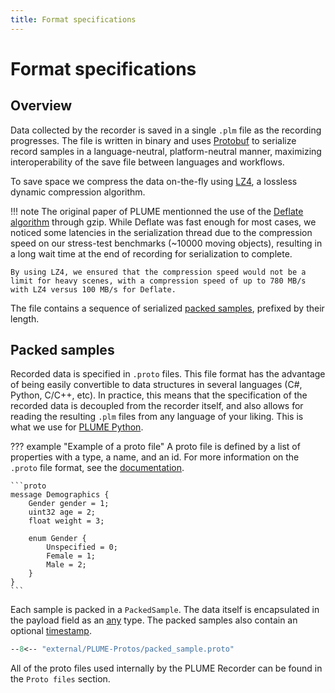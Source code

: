 ```yaml
---
title: Format specifications
---
```

# Format specifications

## Overview

Data collected by the recorder is saved in a single `.plm` file as the recording progresses. The file is written in binary and uses [Protobuf](https://protobuf.dev/) to serialize record samples in a language-neutral, platform-neutral manner, maximizing interoperability of the save file between languages and workflows.

To save space we compress the data on-the-fly using [LZ4](https://lz4.org/), a lossless dynamic compression algorithm.

!!! note
    The original paper of PLUME mentionned the use of the [Deflate algorithm](https://www.rfc-editor.org/rfc/rfc1951) through gzip. While Deflate was fast enough for most cases, we noticed some latencies in the serialization thread due to the compression speed on our stress-test benchmarks (~10000 moving objects), resulting in a long wait time at the end of recording for serialization to complete.
    
    By using LZ4, we ensured that the compression speed would not be a limit for heavy scenes, with a compression speed of up to 780 MB/s with LZ4 versus 100 MB/s for Deflate.

The file contains a sequence of serialized [packed samples](#sample-packing), prefixed by their length.

## Packed samples

Recorded data is specified in `.proto` files. This file format has the advantage of being easily convertible to data structures in several languages (C#, Python, C/C++, etc). In practice, this means that the specification of the recorded data is decoupled from the recorder itself, and also allows for reading the resulting `.plm` files from any language of your liking. This is what we use for [PLUME Python](../../../python/index.md).

??? example "Example of a proto file"
    A proto file is defined by a list of properties with a type, a name, and an id. For more information on the `.proto` file format, see the [documentation](https://protobuf.dev/programming-guides/proto3/).

    ```proto
    message Demographics {
        Gender gender = 1;
        uint32 age = 2;
        float weight = 3;

        enum Gender {
            Unspecified = 0;
            Female = 1;
            Male = 2;
        }
    }
    ```

Each sample is packed in a `PackedSample`. The data itself is encapsulated in the payload field as an [any](https://protobuf.dev/programming-guides/proto3/#any) type. The packed samples also contain an optional [timestamp](../timestamps.md).

```proto title="packed_sample.proto"
--8<-- "external/PLUME-Protos/packed_sample.proto"
```

All of the proto files used internally by the PLUME Recorder can be found in the `Proto files` section.

